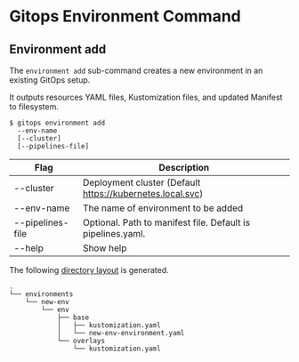 # Gitops Environment Command

## Environment add

The `environment add` sub-command creates a new environment in an existing GitOps setup.

It outputs resources YAML files, Kustomization files, and updated Manifest to filesystem.

```shell
$ gitops environment add
  --env-name 
  [--cluster]
  [--pipelines-file]
```

| Flag                    | Description |
| ----------------------- | ----------- |
| --cluster               | Deployment cluster (Default https://kubernetes.local.svc)|
| --env-name              | The name of environment to be added|
| --pipelines-file        | Optional.  Path to manifest file.  Default is pipelines.yaml. |
| --help                  | Show help|


The following [directory layout](output) is generated.

```
.
└── environments
    └── new-env
        └── env
            ├── base
            │   ├── kustomization.yaml
            │   └── new-env-environment.yaml
            └── overlays
                └── kustomization.yaml
```
